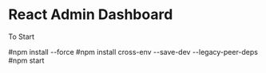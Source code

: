# React Admin Dashboard

To Start

#npm install --force
#npm install cross-env --save-dev --legacy-peer-deps
#npm start